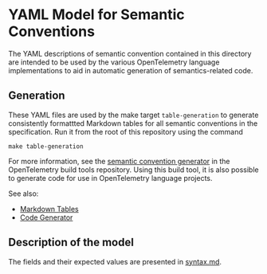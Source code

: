 # YAML Model for Semantic Conventions

The YAML descriptions of semantic convention contained in this directory are intended to
be used by the various OpenTelemetry language implementations to aid in automatic
generation of semantics-related code.

## Generation

These YAML files are used by the make target `table-generation` to generate consistently
formattted Markdown tables for all semantic conventions in the specification. Run it from the root of this repository using the command

```
make table-generation
```

For more information, see the [semantic convention generator](https://github.com/open-telemetry/build-tools/tree/master/semantic-conventions)
in the OpenTelemetry build tools repository.
Using this build tool, it is also possible to generate code for use in OpenTelemetry
language projects.

See also:

* [Markdown Tables](https://github.com/open-telemetry/build-tools/tree/master/semantic-conventions#markdown-tables)
* [Code Generator](https://github.com/open-telemetry/build-tools/tree/master/semantic-conventions#code-generator)

## Description of the model

The fields and their expected values are presented in [syntax.md](./syntax.md).
